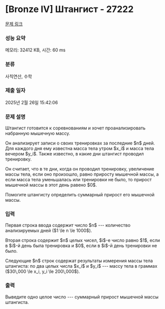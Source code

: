 # [Bronze IV] Штангист - 27222 

[문제 링크](https://www.acmicpc.net/problem/27222) 

### 성능 요약

메모리: 32412 KB, 시간: 60 ms

### 분류

사칙연산, 수학

### 제출 일자

2025년 2월 26일 15:42:06

### 문제 설명

<p>Штангист готовится к соревнованиям и хочет проанализировать набранную мышечную массу.</p>

<p>Он анализирует записи о своих тренировках за последние $n$ дней. Для каждого дня ему известна масса тела утром $x_i$ и масса тела вечером $y_i$. Также известно, в какие дни штангист проводил тренировку.</p>

<p>Он считает, что в те дни, когда он проводил тренировку, увеличение массы тела, если оно произошло, равно приросту мышечной массы, а если масса тела уменьшалась или тренировки не было, то прирост мышечной массы в этот день равено $0$.</p>

<p>Помогите штангисту определить суммарный прирост его мышечной массы.</p>

### 입력 

 <p>Первая строка ввода содержит число $n$ --- количество анализируемых дней ($1 \le n \le 1000$).</p>

<p>Вторая строка содержит $n$ целых чисел, $i$-е число равно $1$, если в $i$-й день была тренировка и $0$, если в $i$-й день тренировки не было.</p>

<p>Следующие $n$ строк содержат результаты измерения массы тела штангиста: по два целых числа $x_i$ и $y_i$ --- массу тела в граммах ($30\,000 \le x_i, y_i \le 200\,000$).</p>

### 출력 

 <p>Выведите одно целое число --- суммарный прирост мышечной массы штангиста.</p>

